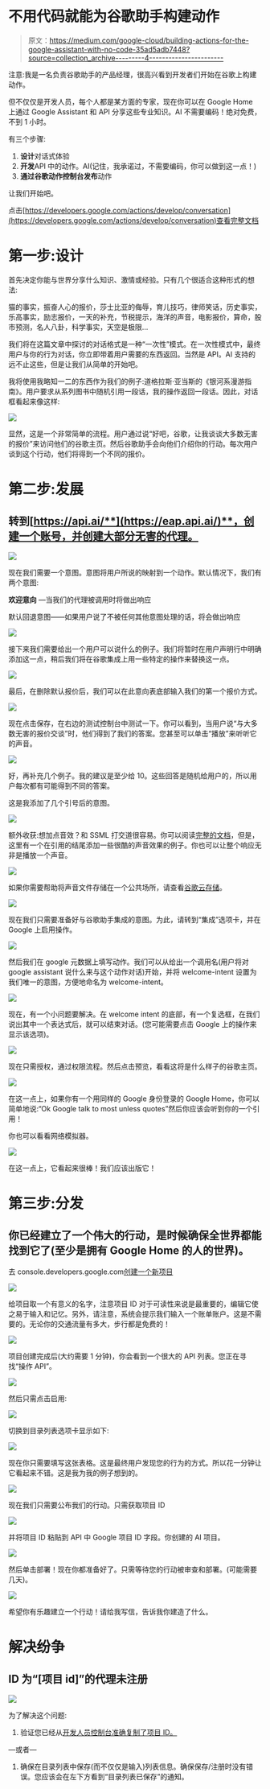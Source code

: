 # 不用代码就能为谷歌助手构建动作

> 原文：<https://medium.com/google-cloud/building-actions-for-the-google-assistant-with-no-code-35ad5adb7448?source=collection_archive---------4----------------------->

注意:我是一名负责谷歌助手的产品经理，很高兴看到开发者们开始在谷歌上构建动作。

但不仅仅是开发人员，每个人都是某方面的专家，现在你可以在 Google Home 上通过 Google Assistant 和 API 分享这些专业知识。AI 不需要编码！绝对免费，不到 1 小时。

有三个步骤:

1.  **设计**对话式体验
2.  **开发**API 中的动作。AI(记住，我承诺过，不需要编码，你可以做到这一点！)
3.  **通过谷歌动作控制台发布**动作

让我们开始吧。

点击[https://developers.google.com/actions/develop/conversation](https://developers.google.com/actions/develop/conversation)查看完整文档

# 第一步:设计

首先决定你能与世界分享什么知识、激情或经验。只有几个很适合这种形式的想法:

猫的事实，振奋人心的报价，莎士比亚的侮辱，育儿技巧，律师笑话，历史事实，乐高事实，励志报价，一天的补充，节税提示，海洋的声音，电影报价，算命，股市预测，名人八卦，科学事实，天空是极限…

我们将在这篇文章中探讨的对话格式是一种“一次性”模式。在一次性模式中，最终用户与你的行为对话，你立即带着用户需要的东西返回。当然是 API。AI 支持的远不止这些，但是让我们从简单的开始吧。

我将使用我略知一二的东西作为我们的例子:道格拉斯·亚当斯的《银河系漫游指南》。用户要求从系列图书中随机引用一段话，我的操作返回一段话。因此，对话框看起来像这样:

![](img/155eaee77a7f5b75b6c1d531a7aa7a57.png)

显然，这是一个非常简单的流程。用户通过说“好吧，谷歌，让我谈谈大多数无害的报价”来访问他们的谷歌主页。然后谷歌助手会向他们介绍你的行动。每次用户谈到这个行动，他们将得到一个不同的报价。

# 第二步:发展

## **转到**[**https://api.ai/**](https://eap.api.ai/)**，创建一个账号，并创建大部分无害的代理。**

![](img/3eaa5ac99285b466db0f3f75a571f6d0.png)

现在我们需要一个意图。意图将用户所说的映射到一个动作。默认情况下，我们有两个意图:

**欢迎意向** —当我们的代理被调用时将做出响应

默认回退意图——如果用户说了不被任何其他意图处理的话，将会做出响应

![](img/3bb5647536d53d29f0339a5cfcb55523.png)

接下来我们需要给出一个用户可以说什么的例子。我们将暂时在用户声明行中明确添加这一点，稍后我们将在谷歌集成上用一些特定的操作来替换这一点。

![](img/f0fea2552f61c169a3193329e7be5492.png)

最后，在删除默认报价后，我们可以在此意向表底部输入我们的第一个报价方式。

![](img/daca0d56643a3c2945bb21fd1ff168f7.png)

现在点击保存，在右边的测试控制台中测试一下。你可以看到，当用户说“与大多数无害的报价交谈”时，他们得到了我们的答案。您甚至可以单击“播放”来听听它的声音。

![](img/4541043ea0ccb0a916da3e0c36cb8d24.png)

好，再补充几个例子。我的建议是至少给 10。这些回答是随机给用户的，所以用户每次都有可能得到不同的答案。

这是我添加了几个引号后的意图。

![](img/b5bb1201b4b75c922166532aa22102ee.png)

额外收获:想加点音效？和 SSML 打交道很容易。你可以阅读[完整的文档](https://developers.google.com/actions/reference/ssml)，但是，这里有一个在引用的结尾添加一些很酷的声音效果的例子。你也可以让整个响应无非是播放一个声音。

![](img/9dded6f49730f82015e6bc3b48c0cbf6.png)

如果你需要帮助将声音文件存储在一个公共场所，请查看[谷歌云存储](https://cloud.google.com/storage/docs/how-to)。

![](img/94f770a7ae9c234742431e9a5abc44d5.png)

现在我们只需要准备好与谷歌助手集成的意图。为此，请转到“集成”选项卡，并在 Google 上启用操作。

![](img/149f1150689b9c6977b5089dcdffe4f2.png)

然后我们在 google 元数据上填写动作。我们可以从给出一个调用名(用户将对 google assistant 说什么来与这个动作对话)开始，并将 welcome-intent 设置为我们唯一的意图，方便地命名为 welcome-intent。

![](img/3a9fe6189942a3e31243b3ae0af3dcc4.png)

现在，有一个小问题要解决。在 welcome intent 的底部，有一个复选框，在我们说出其中一个表达式后，就可以结束对话。(您可能需要点击 Google 上的操作来显示该选项)。

![](img/7cf57515f34fe6ba5fd02264ba02f9f8.png)

现在只需授权，通过权限流程。然后点击预览，看看这将是什么样子的谷歌主页。

![](img/fafc405b5a231a0eede5d63cfbdca93f.png)

在这一点上，如果你有一个用同样的 Google 身份登录的 Google Home，你可以简单地说:“Ok Google talk to most unless quotes”然后你应该会听到你的一个引用！

你也可以看看网络模拟器。

![](img/90134e1861e0c1b8fd1dcf9e05e6895c.png)

在这一点上，它看起来很棒！我们应该出版它！

# 第三步:分发

## 你已经建立了一个伟大的行动，是时候确保全世界都能找到它了(至少是拥有 Google Home 的人的世界)。

去 console.developers.google.com[创建一个新项目](https://console.developers.google.com)

![](img/2d3feda6ea7572e6915878fff0a81888.png)

给项目取一个有意义的名字，注意项目 ID 对于可读性来说是最重要的，编辑它使之易于输入和记忆。另外，请注意，系统会提示我们输入一个账单账户。这是不需要的。无论你的交通流量有多大，步行都是免费的！

![](img/bb5f142446961add8d97a8c2edca894c.png)

项目创建完成后(大约需要 1 分钟)，你会看到一个很大的 API 列表。您正在寻找“操作 API”。

![](img/149f1150689b9c6977b5089dcdffe4f2.png)

然后只需点击启用:

![](img/7efd356350a87398bcfaed537314c906.png)

切换到目录列表选项卡显示如下:

![](img/751e0df6c5c552d8f622385170a413a5.png)

现在你只需要填写这张表格。这是最终用户发现您的行为的方式。所以花一分钟让它看起来不错。这是我为我的例子想到的。

![](img/31c08e59a86eda26aa387c474b86841b.png)

现在我们只需要公布我们的行动。只需获取项目 ID

![](img/6bdd7394272ed3c289e5bfbe95a52185.png)

并将项目 ID 粘贴到 API 中 Google 项目 ID 字段。你创建的 AI 项目。

![](img/3b16f28bfc8c2adddeca58e904540f19.png)

然后单击部署！现在你都准备好了。只需等待您的行动被审查和部署。(可能需要几天)。

![](img/950fd3a276aa740b03dcec6038d3f2c2.png)

希望你有乐趣建立一个行动！请给我写信，告诉我你建造了什么。

# 解决纷争

## ID 为“[项目 id]”的代理未注册

![](img/b68096a641c8d60a87aebed0c7ed73f8.png)

为了解决这个问题:

1.  验证您已经从[开发人员控制台准确复制了项目 ID。](https://support.google.com/cloud/answer/6158840?hl=en)

—或者—

1.  确保在目录列表中保存(而不仅仅是输入)列表信息。确保保存/注册时没有错误。您应该会在左下方看到“目录列表已保存”的通知。